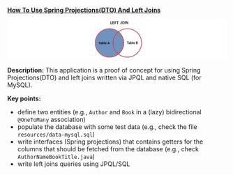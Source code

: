 **[How To Use Spring Projections(DTO) And Left Joins](https://github.com/andreipall/Spring-Boot-JPA/tree/master/HibernateSpringBootDtoViaLeftJoins)**

![](https://github.com/andreipall/Spring-Boot-JPA/blob/master/HibernateSpringBootDtoViaLeftJoins/DTO%20via%20left%20joins.png)

**Description:** This application is a proof of concept for using Spring Projections(DTO) and left joins written via JPQL and native SQL (for MySQL).

**Key points:**
- define two entities (e.g., `Author` and `Book` in a (lazy) bidirectional `@OneToMany` association)
- populate the database with some test data (e.g., check the file `resources/data-mysql.sql`)
- write interfaces (Spring projections) that contains getters for the columns that should be fetched from the database (e.g., check `AuthorNameBookTitle.java`)
- write left joins queries using JPQL/SQL
